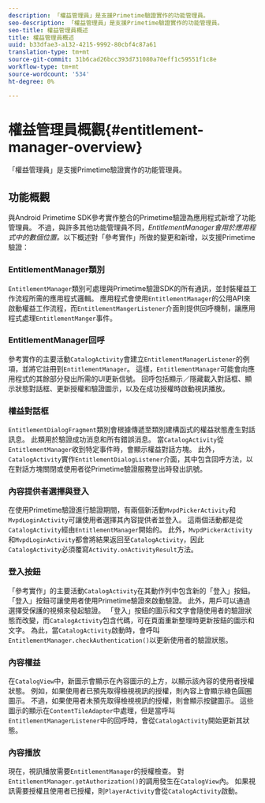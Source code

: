 ```yaml
---
description: 「權益管理員」是支援Primetime驗證實作的功能管理員。
seo-description: 「權益管理員」是支援Primetime驗證實作的功能管理員。
seo-title: 權益管理員概述
title: 權益管理員概述
uuid: b33dfae3-a132-4215-9992-80cbf4c87a61
translation-type: tm+mt
source-git-commit: 31b6cad26bcc393d731080a70eff1c59551f1c8e
workflow-type: tm+mt
source-wordcount: '534'
ht-degree: 0%

---
```



# 權益管理員概觀{#entitlement-manager-overview}

「權益管理員」是支援Primetime驗證實作的功能管理員。

## 功能概觀

與Android Primetime SDK參考實作整合的Primetime驗證為應用程式新增了功能管理員。 不過，與許多其他功能管理員不同，*EntitlementManager會用於應用程式中的數個位置。*&#x200B;以下概述對「參考實作」所做的變更和新增，以支援Primetime驗證：

### EntitlementManager類別

`EntitlementManager`類別可處理與Primetime驗證SDK的所有通訊，並封裝權益工作流程所需的應用程式邏輯。 應用程式會使用`EntitlementManager`的公用API來啟動權益工作流程，而`EntitlementMangerListener`介面則提供回呼機制，讓應用程式處理`EntitlementManger`事件。

### EntitlementManager回呼

參考實作的主要活動`CatalogActivity`會建立`EntitlementManagerListener`的例項，並將它註冊到`EntitlementManager`。 這樣，`EntitlementManager`可能會向應用程式的其餘部分發出所需的UI更新信號。 回呼包括顯示／隱藏載入對話框、顯示狀態對話框、更新授權和驗證圖示，以及在成功授權時啟動視訊播放。

### 權益對話框

`EntitlementDialogFragment`類別會根據傳遞至類別建構函式的權益狀態產生對話訊息。 此類用於驗證成功消息和所有錯誤消息。 當`CatalogActivity`從`EntitlementManager`收到特定事件時，會顯示權益對話方塊。 此外，`CatalogActivity`實作`EntitlementDialogListener`介面，其中包含回呼方法，以在對話方塊關閉或使用者從Primetime驗證服務登出時發出訊號。

### 內容提供者選擇與登入

在使用Primetime驗證進行驗證期間，有兩個新活動`MvpdPickerActivity`和`MvpdLoginActivity`可讓使用者選擇其內容提供者並登入。 這兩個活動都是從`CatalogActivity`經由`EntitlementManager`開始的。 此外，`MvpdPickerActivity`和`MvpdLoginActivity`都會將結果返回至`CatalogActivity`，因此`CatalogActivity`必須覆寫`Activity.onActivityResult`方法。

### 登入按鈕

「參考實作」的主要活動`CatalogActivity`在其動作列中包含新的「登入」按鈕。 「登入」按鈕可讓使用者使用Primetime驗證來啟動驗證。 此外，用戶可以通過選擇受保護的視頻來發起驗證。 「登入」按鈕的圖示和文字會隨使用者的驗證狀態而改變，而`CatalogActivity`包含代碼，可在頁面重新整理時更新按鈕的圖示和文字。 為此，當`CatalogActivity`啟動時，會呼叫`EntitlementManager.checkAuthentication()`以更新使用者的驗證狀態。

### 內容權益

在`CatalogView`中，新圖示會顯示在內容圖示的上方，以顯示該內容的使用者授權狀態。 例如，如果使用者已預先取得檢視視訊的授權，則內容上會顯示綠色圓圈圖示。 不過，如果使用者未預先取得檢視視訊的授權，則會顯示按鍵圖示。 這些圖示的顯示在`ContentTileAdapter`中處理，但是當呼叫`EntitlementManagerListener`中的回呼時，會從`CatalogActivity`開始更新其狀態。

### 內容播放

現在，視訊播放需要`EntitlementManager`的授權檢查。 對`EntitlementManager.getAuthorization()`的調用發生在`CatalogView`內。 如果視訊需要授權且使用者已授權，則`PlayerActivity`會從`CatalogActivity`啟動。

